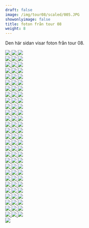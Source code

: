 ```yaml
---  
draft: false  
image: /img/tour08/scaled/005.JPG  
showonlyimage: false  
title: foton från tour 08  
weight: 8  
---
```


Den här sidan visar foton från tour 08.

<div class="col-md-8"> <div class="row">  
<a href="/img/tour08/scaled/001.JPG" data-toggle="lightbox"         data-gallery="example-gallery" class="col-sm-4">
<img src="/img/tour08/thumbs/001.JPG" class="img-fluid"> </a>  
<a href="/img/tour08/scaled/002.JPG" data-toggle="lightbox"         data-gallery="example-gallery" class="col-sm-4">
<img src="/img/tour08/thumbs/002.JPG" class="img-fluid"> </a>  
<a href="/img/tour08/scaled/003.JPG" data-toggle="lightbox"         data-gallery="example-gallery" class="col-sm-4">
<img src="/img/tour08/thumbs/003.JPG" class="img-fluid"> </a> </div>
<div class="row">  
<a href="/img/tour08/scaled/004.JPG" data-toggle="lightbox"         data-gallery="example-gallery" class="col-sm-4">
<img src="/img/tour08/thumbs/004.JPG" class="img-fluid"> </a>  
<a href="/img/tour08/scaled/005.JPG" data-toggle="lightbox"         data-gallery="example-gallery" class="col-sm-4">
<img src="/img/tour08/thumbs/005.JPG" class="img-fluid"> </a>  
<a href="/img/tour08/scaled/006.JPG" data-toggle="lightbox"         data-gallery="example-gallery" class="col-sm-4">
<img src="/img/tour08/thumbs/006.JPG" class="img-fluid"> </a> </div>
<div class="row">  
<a href="/img/tour08/scaled/007.JPG" data-toggle="lightbox"         data-gallery="example-gallery" class="col-sm-4">
<img src="/img/tour08/thumbs/007.JPG" class="img-fluid"> </a>  
<a href="/img/tour08/scaled/008.JPG" data-toggle="lightbox"         data-gallery="example-gallery" class="col-sm-4">
<img src="/img/tour08/thumbs/008.JPG" class="img-fluid"> </a>  
<a href="/img/tour08/scaled/009.JPG" data-toggle="lightbox"         data-gallery="example-gallery" class="col-sm-4">
<img src="/img/tour08/thumbs/009.JPG" class="img-fluid"> </a> </div>
<div class="row">  
<a href="/img/tour08/scaled/010.JPG" data-toggle="lightbox"         data-gallery="example-gallery" class="col-sm-4">
<img src="/img/tour08/thumbs/010.JPG" class="img-fluid"> </a>  
<a href="/img/tour08/scaled/011.JPG" data-toggle="lightbox"         data-gallery="example-gallery" class="col-sm-4">
<img src="/img/tour08/thumbs/011.JPG" class="img-fluid"> </a>  
<a href="/img/tour08/scaled/012.JPG" data-toggle="lightbox"         data-gallery="example-gallery" class="col-sm-4">
<img src="/img/tour08/thumbs/012.JPG" class="img-fluid"> </a> </div>
<div class="row">  
<a href="/img/tour08/scaled/013.JPG" data-toggle="lightbox"         data-gallery="example-gallery" class="col-sm-4">
<img src="/img/tour08/thumbs/013.JPG" class="img-fluid"> </a>  
<a href="/img/tour08/scaled/014.JPG" data-toggle="lightbox"         data-gallery="example-gallery" class="col-sm-4">
<img src="/img/tour08/thumbs/014.JPG" class="img-fluid"> </a>  
<a href="/img/tour08/scaled/015.JPG" data-toggle="lightbox"         data-gallery="example-gallery" class="col-sm-4">
<img src="/img/tour08/thumbs/015.JPG" class="img-fluid"> </a> </div>
<div class="row">  
<a href="/img/tour08/scaled/016.JPG" data-toggle="lightbox"         data-gallery="example-gallery" class="col-sm-4">
<img src="/img/tour08/thumbs/016.JPG" class="img-fluid"> </a>  
<a href="/img/tour08/scaled/017.JPG" data-toggle="lightbox"         data-gallery="example-gallery" class="col-sm-4">
<img src="/img/tour08/thumbs/017.JPG" class="img-fluid"> </a>  
<a href="/img/tour08/scaled/018.JPG" data-toggle="lightbox"         data-gallery="example-gallery" class="col-sm-4">
<img src="/img/tour08/thumbs/018.JPG" class="img-fluid"> </a> </div>
<div class="row">  
<a href="/img/tour08/scaled/019.JPG" data-toggle="lightbox"         data-gallery="example-gallery" class="col-sm-4">
<img src="/img/tour08/thumbs/019.JPG" class="img-fluid"> </a>  
<a href="/img/tour08/scaled/020.JPG" data-toggle="lightbox"         data-gallery="example-gallery" class="col-sm-4">
<img src="/img/tour08/thumbs/020.JPG" class="img-fluid"> </a>  
<a href="/img/tour08/scaled/021.JPG" data-toggle="lightbox"         data-gallery="example-gallery" class="col-sm-4">
<img src="/img/tour08/thumbs/021.JPG" class="img-fluid"> </a> </div>
<div class="row">  
<a href="/img/tour08/scaled/022.JPG" data-toggle="lightbox"         data-gallery="example-gallery" class="col-sm-4">
<img src="/img/tour08/thumbs/022.JPG" class="img-fluid"> </a>  
<a href="/img/tour08/scaled/023.JPG" data-toggle="lightbox"         data-gallery="example-gallery" class="col-sm-4">
<img src="/img/tour08/thumbs/023.JPG" class="img-fluid"> </a>  
<a href="/img/tour08/scaled/024.JPG" data-toggle="lightbox"         data-gallery="example-gallery" class="col-sm-4">
<img src="/img/tour08/thumbs/024.JPG" class="img-fluid"> </a> </div>
<div class="row">  
<a href="/img/tour08/scaled/025.JPG" data-toggle="lightbox"         data-gallery="example-gallery" class="col-sm-4">
<img src="/img/tour08/thumbs/025.JPG" class="img-fluid"> </a>  
<a href="/img/tour08/scaled/026.JPG" data-toggle="lightbox"         data-gallery="example-gallery" class="col-sm-4">
<img src="/img/tour08/thumbs/026.JPG" class="img-fluid"> </a>  
<a href="/img/tour08/scaled/027.JPG" data-toggle="lightbox"         data-gallery="example-gallery" class="col-sm-4">
<img src="/img/tour08/thumbs/027.JPG" class="img-fluid"> </a> </div>
<div class="row">  
<a href="/img/tour08/scaled/028.JPG" data-toggle="lightbox"         data-gallery="example-gallery" class="col-sm-4">
<img src="/img/tour08/thumbs/028.JPG" class="img-fluid"> </a>  
<a href="/img/tour08/scaled/029.JPG" data-toggle="lightbox"         data-gallery="example-gallery" class="col-sm-4">
<img src="/img/tour08/thumbs/029.JPG" class="img-fluid"> </a>  
<a href="/img/tour08/scaled/030.JPG" data-toggle="lightbox"         data-gallery="example-gallery" class="col-sm-4">
<img src="/img/tour08/thumbs/030.JPG" class="img-fluid"> </a> </div>
<div class="row">  
<a href="/img/tour08/scaled/031.JPG" data-toggle="lightbox"         data-gallery="example-gallery" class="col-sm-4">
<img src="/img/tour08/thumbs/031.JPG" class="img-fluid"> </a>  
<a href="/img/tour08/scaled/032.JPG" data-toggle="lightbox"         data-gallery="example-gallery" class="col-sm-4">
<img src="/img/tour08/thumbs/032.JPG" class="img-fluid"> </a>  
<a href="/img/tour08/scaled/033.JPG" data-toggle="lightbox"         data-gallery="example-gallery" class="col-sm-4">
<img src="/img/tour08/thumbs/033.JPG" class="img-fluid"> </a> </div>
<div class="row">  
<a href="/img/tour08/scaled/034.JPG" data-toggle="lightbox"         data-gallery="example-gallery" class="col-sm-4">
<img src="/img/tour08/thumbs/034.JPG" class="img-fluid"> </a>  
<a href="/img/tour08/scaled/035.JPG" data-toggle="lightbox"         data-gallery="example-gallery" class="col-sm-4">
<img src="/img/tour08/thumbs/035.JPG" class="img-fluid"> </a>  
<a href="/img/tour08/scaled/036.JPG" data-toggle="lightbox"         data-gallery="example-gallery" class="col-sm-4">
<img src="/img/tour08/thumbs/036.JPG" class="img-fluid"> </a> </div>
<div class="row">  
<a href="/img/tour08/scaled/037.JPG" data-toggle="lightbox"         data-gallery="example-gallery" class="col-sm-4">
<img src="/img/tour08/thumbs/037.JPG" class="img-fluid"> </a>  
<a href="/img/tour08/scaled/038.JPG" data-toggle="lightbox"         data-gallery="example-gallery" class="col-sm-4">
<img src="/img/tour08/thumbs/038.JPG" class="img-fluid"> </a>  
<a href="/img/tour08/scaled/039.JPG" data-toggle="lightbox"         data-gallery="example-gallery" class="col-sm-4">
<img src="/img/tour08/thumbs/039.JPG" class="img-fluid"> </a> </div>
<div class="row">  
<a href="/img/tour08/scaled/040.JPG" data-toggle="lightbox"         data-gallery="example-gallery" class="col-sm-4">
<img src="/img/tour08/thumbs/040.JPG" class="img-fluid"> </a>  
<a href="/img/tour08/scaled/041.JPG" data-toggle="lightbox"         data-gallery="example-gallery" class="col-sm-4">
<img src="/img/tour08/thumbs/041.JPG" class="img-fluid"> </a>  
<a href="/img/tour08/scaled/042.JPG" data-toggle="lightbox"         data-gallery="example-gallery" class="col-sm-4">
<img src="/img/tour08/thumbs/042.JPG" class="img-fluid"> </a> </div>
<div class="row">  
<a href="/img/tour08/scaled/043.JPG" data-toggle="lightbox"         data-gallery="example-gallery" class="col-sm-4">
<img src="/img/tour08/thumbs/043.JPG" class="img-fluid"> </a>  
<a href="/img/tour08/scaled/044.JPG" data-toggle="lightbox"         data-gallery="example-gallery" class="col-sm-4">
<img src="/img/tour08/thumbs/044.JPG" class="img-fluid"> </a>  
<a href="/img/tour08/scaled/045.JPG" data-toggle="lightbox"         data-gallery="example-gallery" class="col-sm-4">
<img src="/img/tour08/thumbs/045.JPG" class="img-fluid"> </a> </div>
<div class="row">  
<a href="/img/tour08/scaled/046.JPG" data-toggle="lightbox"         data-gallery="example-gallery" class="col-sm-4">
<img src="/img/tour08/thumbs/046.JPG" class="img-fluid"> </a>  
<a href="/img/tour08/scaled/047.JPG" data-toggle="lightbox"         data-gallery="example-gallery" class="col-sm-4">
<img src="/img/tour08/thumbs/047.JPG" class="img-fluid"> </a>  
<a href="/img/tour08/scaled/048.JPG" data-toggle="lightbox"         data-gallery="example-gallery" class="col-sm-4">
<img src="/img/tour08/thumbs/048.JPG" class="img-fluid"> </a> </div>
<div class="row">  
<a href="/img/tour08/scaled/049.JPG" data-toggle="lightbox"         data-gallery="example-gallery" class="col-sm-4">
<img src="/img/tour08/thumbs/049.JPG" class="img-fluid"> </a>  
<a href="/img/tour08/scaled/050.JPG" data-toggle="lightbox"         data-gallery="example-gallery" class="col-sm-4">
<img src="/img/tour08/thumbs/050.JPG" class="img-fluid"> </a>  
<a href="/img/tour08/scaled/051.JPG" data-toggle="lightbox"         data-gallery="example-gallery" class="col-sm-4">
<img src="/img/tour08/thumbs/051.JPG" class="img-fluid"> </a> </div>
<div class="row">  
<a href="/img/tour08/scaled/052.JPG" data-toggle="lightbox"         data-gallery="example-gallery" class="col-sm-4">
<img src="/img/tour08/thumbs/052.JPG" class="img-fluid"> </a>  
<a href="/img/tour08/scaled/053.JPG" data-toggle="lightbox"         data-gallery="example-gallery" class="col-sm-4">
<img src="/img/tour08/thumbs/053.JPG" class="img-fluid"> </a>  
<a href="/img/tour08/scaled/054.JPG" data-toggle="lightbox"         data-gallery="example-gallery" class="col-sm-4">
<img src="/img/tour08/thumbs/054.JPG" class="img-fluid"> </a> </div>
<div class="row">  
<a href="/img/tour08/scaled/055.JPG" data-toggle="lightbox"         data-gallery="example-gallery" class="col-sm-4">
<img src="/img/tour08/thumbs/055.JPG" class="img-fluid"> </a>  
<a href="/img/tour08/scaled/056.JPG" data-toggle="lightbox"         data-gallery="example-gallery" class="col-sm-4">
<img src="/img/tour08/thumbs/056.JPG" class="img-fluid"> </a>  
<a href="/img/tour08/scaled/057.JPG" data-toggle="lightbox"         data-gallery="example-gallery" class="col-sm-4">
<img src="/img/tour08/thumbs/057.JPG" class="img-fluid"> </a> </div>
<div class="row">  
<a href="/img/tour08/scaled/058.JPG" data-toggle="lightbox"         data-gallery="example-gallery" class="col-sm-4">
<img src="/img/tour08/thumbs/058.JPG" class="img-fluid"> </a>  
<a href="/img/tour08/scaled/059.JPG" data-toggle="lightbox"         data-gallery="example-gallery" class="col-sm-4">
<img src="/img/tour08/thumbs/059.JPG" class="img-fluid"> </a>  
<a href="/img/tour08/scaled/060.JPG" data-toggle="lightbox"         data-gallery="example-gallery" class="col-sm-4">
<img src="/img/tour08/thumbs/060.JPG" class="img-fluid"> </a> </div>
<div class="row">  
<a href="/img/tour08/scaled/061.JPG" data-toggle="lightbox"         data-gallery="example-gallery" class="col-sm-4">
<img src="/img/tour08/thumbs/061.JPG" class="img-fluid"> </a>  
<a href="/img/tour08/scaled/062.JPG" data-toggle="lightbox"         data-gallery="example-gallery" class="col-sm-4">
<img src="/img/tour08/thumbs/062.JPG" class="img-fluid"> </a>  
<a href="/img/tour08/scaled/063.JPG" data-toggle="lightbox"         data-gallery="example-gallery" class="col-sm-4">
<img src="/img/tour08/thumbs/063.JPG" class="img-fluid"> </a> </div>
<div class="row">  
<a href="/img/tour08/scaled/064.JPG" data-toggle="lightbox"         data-gallery="example-gallery" class="col-sm-4">
<img src="/img/tour08/thumbs/064.JPG" class="img-fluid"> </a>  
<a href="/img/tour08/scaled/065.JPG" data-toggle="lightbox"         data-gallery="example-gallery" class="col-sm-4">
<img src="/img/tour08/thumbs/065.JPG" class="img-fluid"> </a>  
<a href="/img/tour08/scaled/066.JPG" data-toggle="lightbox"         data-gallery="example-gallery" class="col-sm-4">
<img src="/img/tour08/thumbs/066.JPG" class="img-fluid"> </a> </div>
<div class="row">  
<a href="/img/tour08/scaled/067.JPG" data-toggle="lightbox"         data-gallery="example-gallery" class="col-sm-4">
<img src="/img/tour08/thumbs/067.JPG" class="img-fluid"> </a>  
<a href="/img/tour08/scaled/068.JPG" data-toggle="lightbox"         data-gallery="example-gallery" class="col-sm-4">
<img src="/img/tour08/thumbs/068.JPG" class="img-fluid"> </a>  
<a href="/img/tour08/scaled/069.JPG" data-toggle="lightbox"         data-gallery="example-gallery" class="col-sm-4">
<img src="/img/tour08/thumbs/069.JPG" class="img-fluid"> </a> </div>
<div class="row">  
<a href="/img/tour08/scaled/070.JPG" data-toggle="lightbox"         data-gallery="example-gallery" class="col-sm-4">
<img src="/img/tour08/thumbs/070.JPG" class="img-fluid"> </a>  
<a href="/img/tour08/scaled/071.JPG" data-toggle="lightbox"         data-gallery="example-gallery" class="col-sm-4">
<img src="/img/tour08/thumbs/071.JPG" class="img-fluid"> </a>  
<a href="/img/tour08/scaled/072.JPG" data-toggle="lightbox"         data-gallery="example-gallery" class="col-sm-4">
<img src="/img/tour08/thumbs/072.JPG" class="img-fluid"> </a> </div>
<div class="row">  
<a href="/img/tour08/scaled/073.JPG" data-toggle="lightbox"         data-gallery="example-gallery" class="col-sm-4">
<img src="/img/tour08/thumbs/073.JPG" class="img-fluid"> </a>  
<a href="/img/tour08/scaled/074.JPG" data-toggle="lightbox"         data-gallery="example-gallery" class="col-sm-4">
<img src="/img/tour08/thumbs/074.JPG" class="img-fluid"> </a>  
<a href="/img/tour08/scaled/075.JPG" data-toggle="lightbox"         data-gallery="example-gallery" class="col-sm-4">
<img src="/img/tour08/thumbs/075.JPG" class="img-fluid"> </a> </div>
<div class="row">  
<a href="/img/tour08/scaled/076.JPG" data-toggle="lightbox"         data-gallery="example-gallery" class="col-sm-4">
<img src="/img/tour08/thumbs/076.JPG" class="img-fluid"> </a>  
<a href="/img/tour08/scaled/077.JPG" data-toggle="lightbox"         data-gallery="example-gallery" class="col-sm-4">
<img src="/img/tour08/thumbs/077.JPG" class="img-fluid"> </a>  
<a href="/img/tour08/scaled/078.JPG" data-toggle="lightbox"         data-gallery="example-gallery" class="col-sm-4">
<img src="/img/tour08/thumbs/078.JPG" class="img-fluid"> </a> </div>
<div class="row">  
<a href="/img/tour08/scaled/079.JPG" data-toggle="lightbox"         data-gallery="example-gallery" class="col-sm-4">
<img src="/img/tour08/thumbs/079.JPG" class="img-fluid"> </a>  
<a href="/img/tour08/scaled/080.JPG" data-toggle="lightbox"         data-gallery="example-gallery" class="col-sm-4">
<img src="/img/tour08/thumbs/080.JPG" class="img-fluid"> </a>  
<a href="/img/tour08/scaled/081.JPG" data-toggle="lightbox"         data-gallery="example-gallery" class="col-sm-4">
<img src="/img/tour08/thumbs/081.JPG" class="img-fluid"> </a> </div>
<div class="row">  
<a href="/img/tour08/scaled/082.JPG" data-toggle="lightbox"         data-gallery="example-gallery" class="col-sm-4">
<img src="/img/tour08/thumbs/082.JPG" class="img-fluid"> </a>  
<a href="/img/tour08/scaled/083.JPG" data-toggle="lightbox"         data-gallery="example-gallery" class="col-sm-4">
<img src="/img/tour08/thumbs/083.JPG" class="img-fluid"> </a>  
<a href="/img/tour08/scaled/084.JPG" data-toggle="lightbox"         data-gallery="example-gallery" class="col-sm-4">
<img src="/img/tour08/thumbs/084.JPG" class="img-fluid"> </a> </div>
<div class="row">  
<a href="/img/tour08/scaled/085.JPG" data-toggle="lightbox"         data-gallery="example-gallery" class="col-sm-4">
<img src="/img/tour08/thumbs/085.JPG" class="img-fluid"> </a> </div>
</div>
